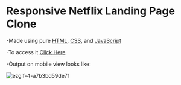 # Responsive Netflix Landing Page Clone

-Made using pure [HTML](https://developer.mozilla.org/en-US/docs/Web/HTML), [CSS](https://developer.mozilla.org/en-US/docs/Web/CSS), and [JavaScript](https://developer.mozilla.org/en-US/docs/Web/JavaScript)

-To access it [Click Here](https://amishasinghh.github.io/Responsive-Netflix-LandingPage-Clone/)

-Output on mobile view looks like:

![ezgif-4-a7b3bd59de71](https://user-images.githubusercontent.com/53701356/130218970-ef5584ee-3fa5-4cdb-80ee-0c86f38a9d20.gif)



